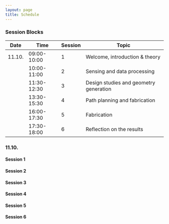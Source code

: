 ```yaml
---
layout: page
title: Schedule
---
```


### Session Blocks

| Date  | Time        | Session | Topic |
|-------|-------------|---------|--------|
| 11.10. | 09:00-10:00 | 1       |  Welcome, introduction & theory    |
|        | 10:00-11:00 | 2       |  Sensing and data processing     |
|        | 11:30-12:30 | 3       |  Design studies and geometry generation   |
|        | 13:30-15:30 | 4       |  Path planning and fabrication     |
|        | 16:00-17:30 | 5       |  Fabrication     |
|        | 17:30-18:00 | 6       |  Reflection on the results     |


### 11.10.
#### Session 1
<!-- 10:00-14:00
* Welcome and workshop introduction 
    * Input lecture Augmented Bricklaying
    * Input lecture HRCA
* Introduction by students
* Getting started -->

#### Session 2 
<!-- 15:00-19:00
* Introduction of RSRD workflow + code structure
* Rope joints experimentation
* Demo of RSRD workflow
 -->
#### Session 3
<!-- 10:00-14:00
* Design tool (ex1+ex2)
* Design explorations with design tool
* Robot planning tool (ex3+ex4)
* Design explorations with robotic constraints
* Scanning procedure (ex5)
* Scanning explorations
* RSRD workflow (ex6)
* Demo of RSRD workflow -->

#### Session 4
<!-- 15:00-19:00
* Input lecture Incon
* Design studies
* Design presentations -->

#### Session 5
<!-- 10:00-19:00
* Fabrication -->

#### Session 6
<!-- 10:00-19:00
* Fabrication -->
